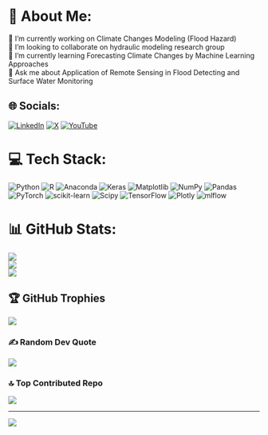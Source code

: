 # 💫 About Me:
🔭 I’m currently working on Climate Changes Modeling (Flood Hazard)<br>👯 I’m looking to collaborate on hydraulic modeling research group<br>🌱 I’m currently learning Forecasting Climate Changes by Machine Learning Approaches<br>💬 Ask me about Application of Remote Sensing in Flood Detecting and Surface Water Monitoring<br>


## 🌐 Socials:
[![LinkedIn](https://img.shields.io/badge/LinkedIn-%230077B5.svg?logo=linkedin&logoColor=white)](https://linkedin.com/in/http://www.linkedin.com/in/mostafa-saghafi) [![X](https://img.shields.io/badge/X-black.svg?logo=X&logoColor=white)](https://x.com/@Mostafasaghafi1) [![YouTube](https://img.shields.io/badge/YouTube-%23FF0000.svg?logo=YouTube&logoColor=white)](https://youtube.com/@https://youtube.com/@earthremotesensing?si=CBD-gXZVMCQR_cJH) 

# 💻 Tech Stack:
![Python](https://img.shields.io/badge/python-3670A0?style=for-the-badge&logo=python&logoColor=ffdd54) ![R](https://img.shields.io/badge/r-%23276DC3.svg?style=for-the-badge&logo=r&logoColor=white) ![Anaconda](https://img.shields.io/badge/Anaconda-%2344A833.svg?style=for-the-badge&logo=anaconda&logoColor=white) ![Keras](https://img.shields.io/badge/Keras-%23D00000.svg?style=for-the-badge&logo=Keras&logoColor=white) ![Matplotlib](https://img.shields.io/badge/Matplotlib-%23ffffff.svg?style=for-the-badge&logo=Matplotlib&logoColor=black) ![NumPy](https://img.shields.io/badge/numpy-%23013243.svg?style=for-the-badge&logo=numpy&logoColor=white) ![Pandas](https://img.shields.io/badge/pandas-%23150458.svg?style=for-the-badge&logo=pandas&logoColor=white) ![PyTorch](https://img.shields.io/badge/PyTorch-%23EE4C2C.svg?style=for-the-badge&logo=PyTorch&logoColor=white) ![scikit-learn](https://img.shields.io/badge/scikit--learn-%23F7931E.svg?style=for-the-badge&logo=scikit-learn&logoColor=white) ![Scipy](https://img.shields.io/badge/SciPy-%230C55A5.svg?style=for-the-badge&logo=scipy&logoColor=%white) ![TensorFlow](https://img.shields.io/badge/TensorFlow-%23FF6F00.svg?style=for-the-badge&logo=TensorFlow&logoColor=white) ![Plotly](https://img.shields.io/badge/Plotly-%233F4F75.svg?style=for-the-badge&logo=plotly&logoColor=white) ![mlflow](https://img.shields.io/badge/mlflow-%23d9ead3.svg?style=for-the-badge&logo=numpy&logoColor=blue)
# 📊 GitHub Stats:
![](https://github-readme-stats.vercel.app/api?username=MostafaSaghafi&theme=dark&hide_border=false&include_all_commits=true&count_private=true)<br/>
![](https://github-readme-streak-stats.herokuapp.com/?user=MostafaSaghafi&theme=dark&hide_border=false)<br/>
![](https://github-readme-stats.vercel.app/api/top-langs/?username=MostafaSaghafi&theme=dark&hide_border=false&include_all_commits=true&count_private=true&layout=compact)

## 🏆 GitHub Trophies
![](https://github-profile-trophy.vercel.app/?username=MostafaSaghafi&theme=gruvbox&no-frame=false&no-bg=false&margin-w=4)

### ✍️ Random Dev Quote
![](https://quotes-github-readme.vercel.app/api?type=vetical&theme=gruvbox)

### 🔝 Top Contributed Repo
![](https://github-contributor-stats.vercel.app/api?username=MostafaSaghafi&limit=5&theme=tokyonight&combine_all_yearly_contributions=true)

---
[![](https://visitcount.itsvg.in/api?id=MostafaSaghafi&icon=2&color=13)](https://visitcount.itsvg.in)

<!-- Proudly created with GPRM ( https://gprm.itsvg.in ) -->
